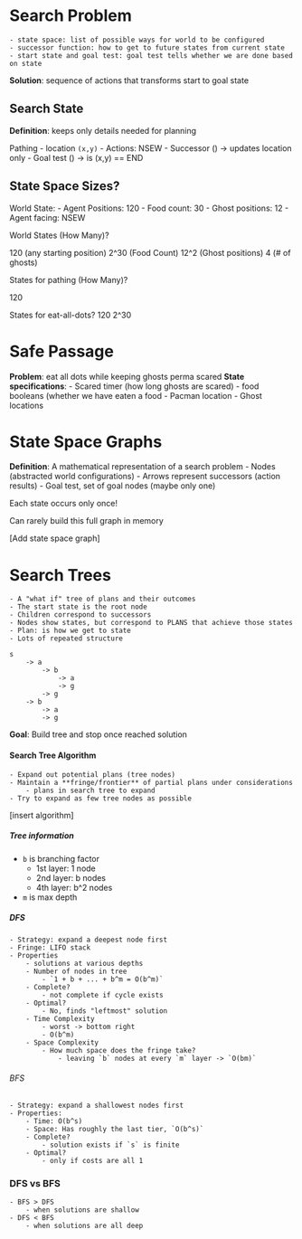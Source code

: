 # Search Problem
    - state space: list of possible ways for world to be configured
    - successor function: how to get to future states from current state
    - start state and goal test: goal test tells whether we are done based on state
**Solution**: sequence of actions that transforms start to goal state

## Search State

**Definition**: keeps only details needed for planning

Pathing
    - location `(x,y)` 
    - Actions: NSEW 
    - Successor () -> updates location only
    - Goal test () -> is (x,y) == END

## State Space Sizes?
World State:
    - Agent Positions: 120
    - Food count: 30
    - Ghost positions: 12
    - Agent facing: NSEW

World States (How Many)?

120 (any starting position)
2^30 (Food Count)
12^2 (Ghost positions)
4 (# of ghosts)

States for pathing (How Many)?

120

States for eat-all-dots?
120
2^30

# Safe Passage

**Problem**: eat all dots while keeping ghosts perma scared
**State specifications**:
    - Scared timer (how long ghosts are scared)
    - food booleans (whether we have eaten a food
    - Pacman location 
    - Ghost locations

# State Space Graphs
**Definition**: A mathematical representation of a search problem
    - Nodes (abstracted world configurations)
    - Arrows represent successors (action results)
    - Goal test, set of goal nodes (maybe only one)

Each state occurs only once!

Can rarely build this full graph in memory

[Add state space graph]

# Search Trees
    - A "what if" tree of plans and their outcomes
    - The start state is the root node
    - Children correspond to successors
    - Nodes show states, but correspond to PLANS that achieve those states
    - Plan: is how we get to state
    - Lots of repeated structure

    s 
        -> a
            -> b
                -> a
                -> g
            -> g
        -> b
            -> a
            -> g

**Goal**: Build tree and stop once reached solution

#### Search Tree Algorithm
    - Expand out potential plans (tree nodes)
    - Maintain a **fringe/frontier** of partial plans under considerations
        - plans in search tree to expand 
    - Try to expand as few tree nodes as possible

[insert algorithm]

##### Tree information
- `b` is branching factor
   - 1st layer: 1 node
   - 2nd layer: b nodes
   - 4th layer: b^2 nodes
- `m` is max depth

##### DFS
    - Strategy: expand a deepest node first
    - Fringe: LIFO stack
    - Properties
        - solutions at various depths
        - Number of nodes in tree
            - `1 + b + ... + b^m = O(b^m)`
        - Complete?
            - not complete if cycle exists
        - Optimal?
            - No, finds "leftmost" solution
        - Time Complexity
            - worst -> bottom right
            - O(b^m)
        - Space Complexity
            - How much space does the fringe take?
                - leaving `b` nodes at every `m` layer -> `O(bm)`

###### BFS
    - Strategy: expand a shallowest nodes first
    - Properties:
        - Time: O(b^s)
        - Space: Has roughly the last tier, `O(b^s)`
        - Complete?
            - solution exists if `s` is finite
        - Optimal?
            - only if costs are all 1

### DFS vs BFS
    - BFS > DFS
        - when solutions are shallow
    - DFS < BFS
        - when solutions are all deep
